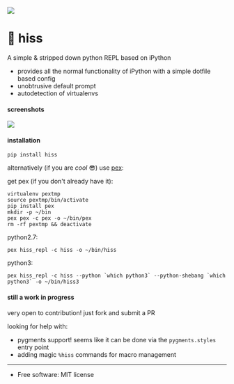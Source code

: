[<img src="https://img.shields.io/pypi/v/hiss_repl.svg">](https://pypi.python.org/pypi/hiss_repl)


# 🐍 hiss

A simple & stripped down python REPL based on iPython

* provides all the normal functionality of iPython with a simple dotfile based config
* unobtrusive default prompt
* autodetection of virtualenvs

#### screenshots

![](https://www.dropbox.com/s/12djf1idmzjhaei/Screenshot%202016-10-06%2000.59.15.png?raw=true)

#### installation

`pip install hiss`

alternatively (if you are _cool_ 😎) use [pex](https://github.com/pantsbuild/pex):

get pex (if you don't already have it):

```
virtualenv pextmp
source pextmp/bin/activate
pip install pex
mkdir -p ~/bin
pex pex -c pex -o ~/bin/pex
rm -rf pextmp && deactivate
```

python2.7:

```
pex hiss_repl -c hiss -o ~/bin/hiss
```
python3:

```
pex hiss_repl -c hiss --python `which python3` --python-shebang `which python3` -o ~/bin/hiss3
```

#### still a work in progress

very open to contribution! just fork and submit a PR

looking for help with:

* pygments support! seems like it can be done via the `pygments.styles` entry point
* adding magic `%hiss` commands for macro management

---

* Free software: MIT license
